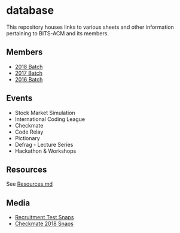 # database
This repository houses links to various sheets and other information pertaining to BITS-ACM and its members.

## Members

- [2018 Batch](https://docs.google.com/spreadsheets/d/1HpAxP_a3cgwfcxZ-5R3QD9vQCYnKG9IpZISzRLPSdwA/edit?usp=sharing)
- [2017 Batch](https://docs.google.com/spreadsheets/d/1H36T-S7j7Z9v_8t9rq-n6xXP92IbGVfGrku4Pj30Vfk/edit?usp=sharing)
- [2016 Batch](https://docs.google.com/spreadsheets/d/1iaehUaxJBTx1XBZdpWc8pkk3RfugQ6hiSnoJeoI1L_A/edit?usp=sharing)

## Events

- Stock Market Simulation
- International Coding League
- Checkmate
- Code Relay
- Pictionary
- Defrag - Lecture Series
- Hackathon & Workshops

## Resources

See [Resources.md](https://github.com/bitsacm/database/blob/master/Resources.md)

## Media

- [Recruitment Test Snaps](https://drive.google.com/drive/folders/1HlGYAQc3GphIir0n1kof1I0xfRuhEGqb?usp=sharing)
- [Checkmate 2018 Snaps](https://drive.google.com/drive/folders/18YXVc0CnRTSpPckeYMzFLG1f_kJ7Nmr7?usp=sharing)
